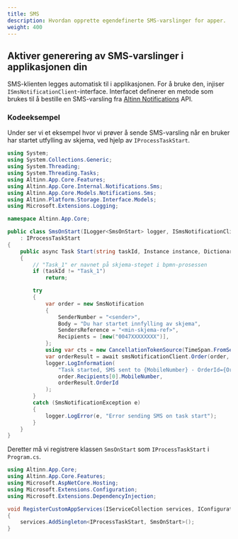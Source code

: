 ```yaml
---
title: SMS
description: Hvordan opprette egendefinerte SMS-varslinger for apper.
weight: 400
---
```


## Aktiver generering av SMS-varslinger i applikasjonen din

SMS-klienten legges automatisk til i applikasjonen. For å bruke den, injiser `ISmsNotificationClient`-interface. 
Interfacet definerer en metode som brukes til å bestille en SMS-varsling fra [Altinn Notifications](https://github.com/Altinn/altinn-notifications) API.

### Kodeeksempel

Under ser vi et eksempel hvor vi prøver å sende SMS-varsling når en bruker har startet utfylling av skjema, ved hjelp av `IProcessTaskStart`.

```csharp file=SmsOnStart.cs
using System;
using System.Collections.Generic;
using System.Threading;
using System.Threading.Tasks;
using Altinn.App.Core.Features;
using Altinn.App.Core.Internal.Notifications.Sms;
using Altinn.App.Core.Models.Notifications.Sms;
using Altinn.Platform.Storage.Interface.Models;
using Microsoft.Extensions.Logging;

namespace Altinn.App.Core;

public class SmsOnStart(ILogger<SmsOnStart> logger, ISmsNotificationClient smsNotificationClient)
    : IProcessTaskStart
{
    public async Task Start(string taskId, Instance instance, Dictionary<string, string> prefill)
    {
        // "Task_1" er navnet på skjema-steget i bpmn-prosessen
        if (taskId != "Task_1")
            return;

        try
        {
            var order = new SmsNotification
            {
                SenderNumber = "<sender>",
                Body = "Du har startet innfylling av skjema",
                SendersReference = "<min-skjema-ref>",
                Recipients = [new("0047XXXXXXXX")],
            };
            using var cts = new CancellationTokenSource(TimeSpan.FromSeconds(10));
            var orderResult = await smsNotificationClient.Order(order, default);
            logger.LogInformation(
                "Task started, SMS sent to {MobileNumber} - OrderId={OrderId}",
                order.Recipients[0].MobileNumber,
                orderResult.OrderId
            );
        }
        catch (SmsNotificationException e)
        {
            logger.LogError(e, "Error sending SMS on task start");
        }
    }
}
```

Deretter må vi registrere klassen `SmsOnStart` som `IProcessTaskStart` i `Program.cs`.

```csharp file=Program.cs
using Altinn.App.Core;
using Altinn.App.Core.Features;
using Microsoft.AspNetCore.Hosting;
using Microsoft.Extensions.Configuration;
using Microsoft.Extensions.DependencyInjection;

void RegisterCustomAppServices(IServiceCollection services, IConfiguration config, IWebHostEnvironment env)
{
    services.AddSingleton<IProcessTaskStart, SmsOnStart>();
}
```
